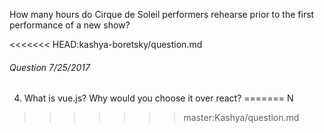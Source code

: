 How many hours do Cirque de Soleil performers rehearse prior to the first performance of a new show?

<<<<<<< HEAD:kashya-boretsky/question.md
###### Question 7/25/2017
4. What is vue.js?  Why would you choose it over react?
=======
N
>>>>>>> master:Kashya/question.md
